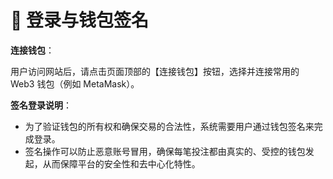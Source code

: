 # 🔑 登录与钱包签名

**连接钱包**：

用户访问网站后，请点击页面顶部的【连接钱包】按钮，选择并连接常用的 Web3 钱包（例如 MetaMask）。

**签名登录说明**：

* 为了验证钱包的所有权和确保交易的合法性，系统需要用户通过钱包签名来完成登录。
* 签名操作可以防止恶意账号冒用，确保每笔投注都由真实的、受控的钱包发起，从而保障平台的安全性和去中心化特性。
